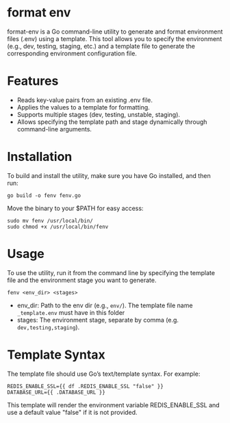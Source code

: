 # format env
format-env is a Go command-line utility to generate and format environment files (.env) using a template. This tool allows you to specify the environment (e.g., dev, testing, staging, etc.) and a template file to generate the corresponding environment configuration file.

# Features
- Reads key-value pairs from an existing .env file.
- Applies the values to a template for formatting.
- Supports multiple stages (dev, testing, unstable, staging).
- Allows specifying the template path and stage dynamically through command-line arguments.

# Installation
To build and install the utility, make sure you have Go installed, and then run:
```
go build -o fenv fenv.go
```

Move the binary to your $PATH for easy access:
```
sudo mv fenv /usr/local/bin/
sudo chmod +x /usr/local/bin/fenv
```
# Usage

To use the utility, run it from the command line by specifying the template file and the environment stage you want to generate.
```
fenv <env_dir> <stages>
```
- env_dir: Path to the env dir (e.g., `env/`). The template file name `_template.env` must have in this folder
- stages: The environment stage, separate by comma (e.g. `dev,testing,staging`).

# Template Syntax
The template file should use Go’s text/template syntax. For example:
```
REDIS_ENABLE_SSL={{ df .REDIS_ENABLE_SSL "false" }}
DATABASE_URL={{ .DATABASE_URL }}
```
This template will render the environment variable REDIS_ENABLE_SSL and use a default value "false" if it is not provided.
